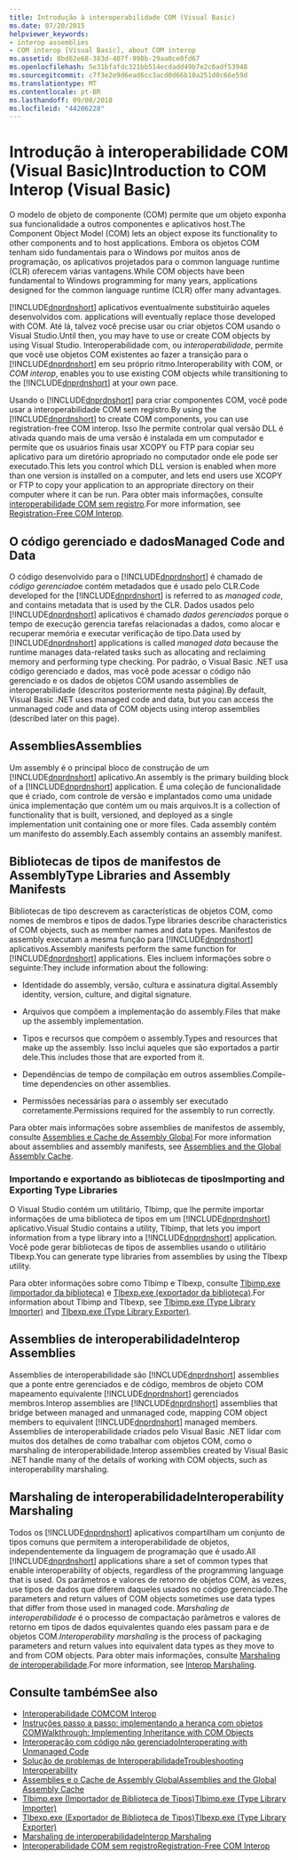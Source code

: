 ```yaml
---
title: Introdução à interoperabilidade COM (Visual Basic)
ms.date: 07/20/2015
helpviewer_keywords:
- interop assemblies
- COM interop [Visual Basic], about COM interop
ms.assetid: 8bd62e68-383d-407f-998b-29aa0ce0fd67
ms.openlocfilehash: 5e31bfafdc321bb514ecdadd49b7e2c6adf53948
ms.sourcegitcommit: c7f3e2e9d6ead6cc3acd0d66b10a251d0c66e59d
ms.translationtype: MT
ms.contentlocale: pt-BR
ms.lasthandoff: 09/08/2018
ms.locfileid: "44206228"
---
```

# <a name="introduction-to-com-interop-visual-basic"></a><span data-ttu-id="4c806-102">Introdução à interoperabilidade COM (Visual Basic)</span><span class="sxs-lookup"><span data-stu-id="4c806-102">Introduction to COM Interop (Visual Basic)</span></span>
<span data-ttu-id="4c806-103">O modelo de objeto de componente (COM) permite que um objeto exponha sua funcionalidade a outros componentes e aplicativos host.</span><span class="sxs-lookup"><span data-stu-id="4c806-103">The Component Object Model (COM) lets an object expose its functionality to other components and to host applications.</span></span> <span data-ttu-id="4c806-104">Embora os objetos COM tenham sido fundamentais para o Windows por muitos anos de programação, os aplicativos projetados para o common language runtime (CLR) oferecem várias vantagens.</span><span class="sxs-lookup"><span data-stu-id="4c806-104">While COM objects have been fundamental to Windows programming for many years, applications designed for the common language runtime (CLR) offer many advantages.</span></span>  
  
 [!INCLUDE[dnprdnshort](~/includes/dnprdnshort-md.md)]<span data-ttu-id="4c806-105"> aplicativos eventualmente substituirão aqueles desenvolvidos com.</span><span class="sxs-lookup"><span data-stu-id="4c806-105"> applications will eventually replace those developed with COM.</span></span> <span data-ttu-id="4c806-106">Até lá, talvez você precise usar ou criar objetos COM usando o Visual Studio.</span><span class="sxs-lookup"><span data-stu-id="4c806-106">Until then, you may have to use or create COM objects by using Visual Studio.</span></span> <span data-ttu-id="4c806-107">Interoperabilidade com, ou *interoperabilidade*, permite que você use objetos COM existentes ao fazer a transição para o [!INCLUDE[dnprdnshort](~/includes/dnprdnshort-md.md)] em seu próprio ritmo.</span><span class="sxs-lookup"><span data-stu-id="4c806-107">Interoperability with COM, or *COM interop*, enables you to use existing COM objects while transitioning to the [!INCLUDE[dnprdnshort](~/includes/dnprdnshort-md.md)] at your own pace.</span></span>  
  
 <span data-ttu-id="4c806-108">Usando o [!INCLUDE[dnprdnshort](~/includes/dnprdnshort-md.md)] para criar componentes COM, você pode usar a interoperabilidade COM sem registro.</span><span class="sxs-lookup"><span data-stu-id="4c806-108">By using the [!INCLUDE[dnprdnshort](~/includes/dnprdnshort-md.md)] to create COM components, you can use registration-free COM interop.</span></span> <span data-ttu-id="4c806-109">Isso lhe permite controlar qual versão DLL é ativada quando mais de uma versão é instalada em um computador e permite que os usuários finais usar XCOPY ou FTP para copiar seu aplicativo para um diretório apropriado no computador onde ele pode ser executado.</span><span class="sxs-lookup"><span data-stu-id="4c806-109">This lets you control which DLL version is enabled when more than one version is installed on a computer, and lets end users use XCOPY or FTP to copy your application to an appropriate directory on their computer where it can be run.</span></span> <span data-ttu-id="4c806-110">Para obter mais informações, consulte [interoperabilidade COM sem registro](../../../framework/interop/registration-free-com-interop.md).</span><span class="sxs-lookup"><span data-stu-id="4c806-110">For more information, see [Registration-Free COM Interop](../../../framework/interop/registration-free-com-interop.md).</span></span>  
  
## <a name="managed-code-and-data"></a><span data-ttu-id="4c806-111">O código gerenciado e dados</span><span class="sxs-lookup"><span data-stu-id="4c806-111">Managed Code and Data</span></span>  
 <span data-ttu-id="4c806-112">O código desenvolvido para o [!INCLUDE[dnprdnshort](~/includes/dnprdnshort-md.md)] é chamado de *código gerenciado*e contém metadados que é usado pelo CLR.</span><span class="sxs-lookup"><span data-stu-id="4c806-112">Code developed for the [!INCLUDE[dnprdnshort](~/includes/dnprdnshort-md.md)] is referred to as *managed code*, and contains metadata that is used by the CLR.</span></span> <span data-ttu-id="4c806-113">Dados usados pelo [!INCLUDE[dnprdnshort](~/includes/dnprdnshort-md.md)] aplicativos é chamado *dados gerenciados* porque o tempo de execução gerencia tarefas relacionadas a dados, como alocar e recuperar memória e executar verificação de tipo.</span><span class="sxs-lookup"><span data-stu-id="4c806-113">Data used by [!INCLUDE[dnprdnshort](~/includes/dnprdnshort-md.md)] applications is called *managed data* because the runtime manages data-related tasks such as allocating and reclaiming memory and performing type checking.</span></span> <span data-ttu-id="4c806-114">Por padrão, o Visual Basic .NET usa código gerenciado e dados, mas você pode acessar o código não gerenciado e os dados de objetos COM usando assemblies de interoperabilidade (descritos posteriormente nesta página).</span><span class="sxs-lookup"><span data-stu-id="4c806-114">By default, Visual Basic .NET uses managed code and data, but you can access the unmanaged code and data of COM objects using interop assemblies (described later on this page).</span></span>  
  
## <a name="assemblies"></a><span data-ttu-id="4c806-115">Assemblies</span><span class="sxs-lookup"><span data-stu-id="4c806-115">Assemblies</span></span>  
 <span data-ttu-id="4c806-116">Um assembly é o principal bloco de construção de um [!INCLUDE[dnprdnshort](~/includes/dnprdnshort-md.md)] aplicativo.</span><span class="sxs-lookup"><span data-stu-id="4c806-116">An assembly is the primary building block of a [!INCLUDE[dnprdnshort](~/includes/dnprdnshort-md.md)] application.</span></span> <span data-ttu-id="4c806-117">É uma coleção de funcionalidade que é criado, com controle de versão e implantados como uma unidade única implementação que contém um ou mais arquivos.</span><span class="sxs-lookup"><span data-stu-id="4c806-117">It is a collection of functionality that is built, versioned, and deployed as a single implementation unit containing one or more files.</span></span> <span data-ttu-id="4c806-118">Cada assembly contém um manifesto do assembly.</span><span class="sxs-lookup"><span data-stu-id="4c806-118">Each assembly contains an assembly manifest.</span></span>  
  
## <a name="type-libraries-and-assembly-manifests"></a><span data-ttu-id="4c806-119">Bibliotecas de tipos de manifestos de Assembly</span><span class="sxs-lookup"><span data-stu-id="4c806-119">Type Libraries and Assembly Manifests</span></span>  
 <span data-ttu-id="4c806-120">Bibliotecas de tipo descrevem as características de objetos COM, como nomes de membros e tipos de dados.</span><span class="sxs-lookup"><span data-stu-id="4c806-120">Type libraries describe characteristics of COM objects, such as member names and data types.</span></span> <span data-ttu-id="4c806-121">Manifestos de assembly executam a mesma função para [!INCLUDE[dnprdnshort](~/includes/dnprdnshort-md.md)] aplicativos.</span><span class="sxs-lookup"><span data-stu-id="4c806-121">Assembly manifests perform the same function for [!INCLUDE[dnprdnshort](~/includes/dnprdnshort-md.md)] applications.</span></span> <span data-ttu-id="4c806-122">Eles incluem informações sobre o seguinte:</span><span class="sxs-lookup"><span data-stu-id="4c806-122">They include information about the following:</span></span>  
  
-   <span data-ttu-id="4c806-123">Identidade do assembly, versão, cultura e assinatura digital.</span><span class="sxs-lookup"><span data-stu-id="4c806-123">Assembly identity, version, culture, and digital signature.</span></span>  
  
-   <span data-ttu-id="4c806-124">Arquivos que compõem a implementação do assembly.</span><span class="sxs-lookup"><span data-stu-id="4c806-124">Files that make up the assembly implementation.</span></span>  
  
-   <span data-ttu-id="4c806-125">Tipos e recursos que compõem o assembly.</span><span class="sxs-lookup"><span data-stu-id="4c806-125">Types and resources that make up the assembly.</span></span> <span data-ttu-id="4c806-126">Isso inclui aqueles que são exportados a partir dele.</span><span class="sxs-lookup"><span data-stu-id="4c806-126">This includes those that are exported from it.</span></span>  
  
-   <span data-ttu-id="4c806-127">Dependências de tempo de compilação em outros assemblies.</span><span class="sxs-lookup"><span data-stu-id="4c806-127">Compile-time dependencies on other assemblies.</span></span>  
  
-   <span data-ttu-id="4c806-128">Permissões necessárias para o assembly ser executado corretamente.</span><span class="sxs-lookup"><span data-stu-id="4c806-128">Permissions required for the assembly to run correctly.</span></span>  
  
 <span data-ttu-id="4c806-129">Para obter mais informações sobre assemblies de manifestos de assembly, consulte [Assemblies e Cache de Assembly Global](../../../visual-basic/programming-guide/concepts/assemblies-gac/index.md).</span><span class="sxs-lookup"><span data-stu-id="4c806-129">For more information about assemblies and assembly manifests, see [Assemblies and the Global Assembly Cache](../../../visual-basic/programming-guide/concepts/assemblies-gac/index.md).</span></span>  
  
### <a name="importing-and-exporting-type-libraries"></a><span data-ttu-id="4c806-130">Importando e exportando as bibliotecas de tipos</span><span class="sxs-lookup"><span data-stu-id="4c806-130">Importing and Exporting Type Libraries</span></span>  
 <span data-ttu-id="4c806-131">O Visual Studio contém um utilitário, Tlbimp, que lhe permite importar informações de uma biblioteca de tipos em um [!INCLUDE[dnprdnshort](~/includes/dnprdnshort-md.md)] aplicativo.</span><span class="sxs-lookup"><span data-stu-id="4c806-131">Visual Studio contains a utility, Tlbimp, that lets you import information from a type library into a [!INCLUDE[dnprdnshort](~/includes/dnprdnshort-md.md)] application.</span></span> <span data-ttu-id="4c806-132">Você pode gerar bibliotecas de tipos de assemblies usando o utilitário Tlbexp.</span><span class="sxs-lookup"><span data-stu-id="4c806-132">You can generate type libraries from assemblies by using the Tlbexp utility.</span></span>  
  
 <span data-ttu-id="4c806-133">Para obter informações sobre como Tlbimp e Tlbexp, consulte [Tlbimp.exe (importador da biblioteca)](../../../framework/tools/tlbimp-exe-type-library-importer.md) e [Tlbexp.exe (exportador da biblioteca)](../../../framework/tools/tlbexp-exe-type-library-exporter.md).</span><span class="sxs-lookup"><span data-stu-id="4c806-133">For information about Tlbimp and Tlbexp, see [Tlbimp.exe (Type Library Importer)](../../../framework/tools/tlbimp-exe-type-library-importer.md) and [Tlbexp.exe (Type Library Exporter)](../../../framework/tools/tlbexp-exe-type-library-exporter.md).</span></span>  
  
## <a name="interop-assemblies"></a><span data-ttu-id="4c806-134">Assemblies de interoperabilidade</span><span class="sxs-lookup"><span data-stu-id="4c806-134">Interop Assemblies</span></span>  
 <span data-ttu-id="4c806-135">Assemblies de interoperabilidade são [!INCLUDE[dnprdnshort](~/includes/dnprdnshort-md.md)] assemblies que a ponte entre gerenciados e de código, membros de objeto COM mapeamento equivalente [!INCLUDE[dnprdnshort](~/includes/dnprdnshort-md.md)] gerenciados membros.</span><span class="sxs-lookup"><span data-stu-id="4c806-135">Interop assemblies are [!INCLUDE[dnprdnshort](~/includes/dnprdnshort-md.md)] assemblies that bridge between managed and unmanaged code, mapping COM object members to equivalent [!INCLUDE[dnprdnshort](~/includes/dnprdnshort-md.md)] managed members.</span></span> <span data-ttu-id="4c806-136">Assemblies de interoperabilidade criados pelo Visual Basic .NET lidar com muitos dos detalhes de como trabalhar com objetos COM, como o marshaling de interoperabilidade.</span><span class="sxs-lookup"><span data-stu-id="4c806-136">Interop assemblies created by Visual Basic .NET handle many of the details of working with COM objects, such as interoperability marshaling.</span></span>  
  
## <a name="interoperability-marshaling"></a><span data-ttu-id="4c806-137">Marshaling de interoperabilidade</span><span class="sxs-lookup"><span data-stu-id="4c806-137">Interoperability Marshaling</span></span>  
 <span data-ttu-id="4c806-138">Todos os [!INCLUDE[dnprdnshort](~/includes/dnprdnshort-md.md)] aplicativos compartilham um conjunto de tipos comuns que permitem a interoperabilidade de objetos, independentemente da linguagem de programação que é usado.</span><span class="sxs-lookup"><span data-stu-id="4c806-138">All [!INCLUDE[dnprdnshort](~/includes/dnprdnshort-md.md)] applications share a set of common types that enable interoperability of objects, regardless of the programming language that is used.</span></span> <span data-ttu-id="4c806-139">Os parâmetros e valores de retorno de objetos COM, às vezes, use tipos de dados que diferem daqueles usados no código gerenciado.</span><span class="sxs-lookup"><span data-stu-id="4c806-139">The parameters and return values of COM objects sometimes use data types that differ from those used in managed code.</span></span> <span data-ttu-id="4c806-140">*Marshaling de interoperabilidade* é o processo de compactação parâmetros e valores de retorno em tipos de dados equivalentes quando eles passam para e de objetos COM.</span><span class="sxs-lookup"><span data-stu-id="4c806-140">*Interoperability marshaling* is the process of packaging parameters and return values into equivalent data types as they move to and from COM objects.</span></span> <span data-ttu-id="4c806-141">Para obter mais informações, consulte [Marshaling de interoperabilidade](../../../framework/interop/interop-marshaling.md).</span><span class="sxs-lookup"><span data-stu-id="4c806-141">For more information, see [Interop Marshaling](../../../framework/interop/interop-marshaling.md).</span></span>  
  
## <a name="see-also"></a><span data-ttu-id="4c806-142">Consulte também</span><span class="sxs-lookup"><span data-stu-id="4c806-142">See also</span></span>

- [<span data-ttu-id="4c806-143">Interoperabilidade COM</span><span class="sxs-lookup"><span data-stu-id="4c806-143">COM Interop</span></span>](../../../visual-basic/programming-guide/com-interop/index.md)  
- [<span data-ttu-id="4c806-144">Instruções passo a passo: implementando a herança com objetos COM</span><span class="sxs-lookup"><span data-stu-id="4c806-144">Walkthrough: Implementing Inheritance with COM Objects</span></span>](../../../visual-basic/programming-guide/com-interop/walkthrough-implementing-inheritance-with-com-objects.md)  
- [<span data-ttu-id="4c806-145">Interoperação com código não gerenciado</span><span class="sxs-lookup"><span data-stu-id="4c806-145">Interoperating with Unmanaged Code</span></span>](../../../framework/interop/index.md)  
- [<span data-ttu-id="4c806-146">Solução de problemas de Interoperabilidade</span><span class="sxs-lookup"><span data-stu-id="4c806-146">Troubleshooting Interoperability</span></span>](../../../visual-basic/programming-guide/com-interop/troubleshooting-interoperability.md)  
- [<span data-ttu-id="4c806-147">Assemblies e o Cache de Assembly Global</span><span class="sxs-lookup"><span data-stu-id="4c806-147">Assemblies and the Global Assembly Cache</span></span>](../../../visual-basic/programming-guide/concepts/assemblies-gac/index.md)  
- [<span data-ttu-id="4c806-148">Tlbimp.exe (Importador de Biblioteca de Tipos)</span><span class="sxs-lookup"><span data-stu-id="4c806-148">Tlbimp.exe (Type Library Importer)</span></span>](../../../framework/tools/tlbimp-exe-type-library-importer.md)  
- [<span data-ttu-id="4c806-149">Tlbexp.exe (Exportador de Biblioteca de Tipos)</span><span class="sxs-lookup"><span data-stu-id="4c806-149">Tlbexp.exe (Type Library Exporter)</span></span>](../../../framework/tools/tlbexp-exe-type-library-exporter.md)  
- [<span data-ttu-id="4c806-150">Marshaling de interoperabilidade</span><span class="sxs-lookup"><span data-stu-id="4c806-150">Interop Marshaling</span></span>](../../../framework/interop/interop-marshaling.md)  
- [<span data-ttu-id="4c806-151">Interoperabilidade COM sem registro</span><span class="sxs-lookup"><span data-stu-id="4c806-151">Registration-Free COM Interop</span></span>](../../../framework/interop/registration-free-com-interop.md)
